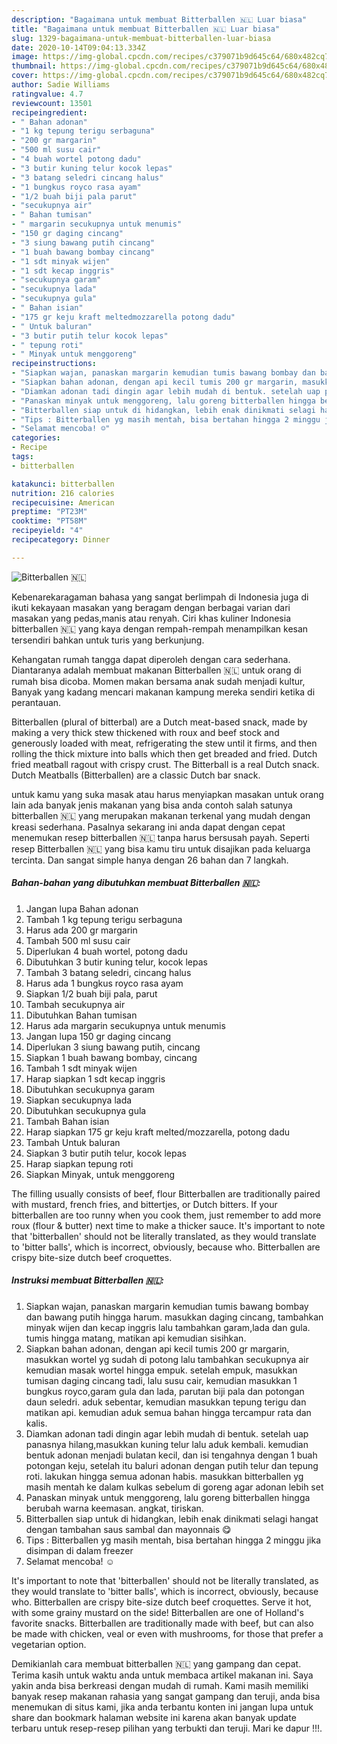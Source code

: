 ```yaml
---
description: "Bagaimana untuk membuat Bitterballen 🇳🇱 Luar biasa"
title: "Bagaimana untuk membuat Bitterballen 🇳🇱 Luar biasa"
slug: 1329-bagaimana-untuk-membuat-bitterballen-luar-biasa
date: 2020-10-14T09:04:13.334Z
image: https://img-global.cpcdn.com/recipes/c379071b9d645c64/680x482cq70/bitterballen-🇳🇱-foto-resep-utama.jpg
thumbnail: https://img-global.cpcdn.com/recipes/c379071b9d645c64/680x482cq70/bitterballen-🇳🇱-foto-resep-utama.jpg
cover: https://img-global.cpcdn.com/recipes/c379071b9d645c64/680x482cq70/bitterballen-🇳🇱-foto-resep-utama.jpg
author: Sadie Williams
ratingvalue: 4.7
reviewcount: 13501
recipeingredient:
- " Bahan adonan"
- "1 kg tepung terigu serbaguna"
- "200 gr margarin"
- "500 ml susu cair"
- "4 buah wortel potong dadu"
- "3 butir kuning telur kocok lepas"
- "3 batang seledri cincang halus"
- "1 bungkus royco rasa ayam"
- "1/2 buah biji pala parut"
- "secukupnya air"
- " Bahan tumisan"
- " margarin secukupnya untuk menumis"
- "150 gr daging cincang"
- "3 siung bawang putih cincang"
- "1 buah bawang bombay cincang"
- "1 sdt minyak wijen"
- "1 sdt kecap inggris"
- "secukupnya garam"
- "secukupnya lada"
- "secukupnya gula"
- " Bahan isian"
- "175 gr keju kraft meltedmozzarella potong dadu"
- " Untuk baluran"
- "3 butir putih telur kocok lepas"
- " tepung roti"
- " Minyak untuk menggoreng"
recipeinstructions:
- "Siapkan wajan, panaskan margarin kemudian tumis bawang bombay dan bawang putih hingga harum. masukkan daging cincang, tambahkan minyak wijen dan kecap inggris lalu tambahkan garam,lada dan gula. tumis hingga matang, matikan api kemudian sisihkan."
- "Siapkan bahan adonan, dengan api kecil tumis 200 gr margarin, masukkan wortel yg sudah di potong lalu tambahkan secukupnya air kemudian masak wortel hingga empuk. setelah empuk, masukkan tumisan daging cincang tadi, lalu susu cair, kemudian masukkan 1 bungkus royco,garam gula dan lada, parutan biji pala dan potongan daun seledri. aduk sebentar, kemudian masukkan tepung terigu dan matikan api. kemudian aduk semua bahan hingga tercampur rata dan kalis."
- "Diamkan adonan tadi dingin agar lebih mudah di bentuk. setelah uap panasnya hilang,masukkan kuning telur lalu aduk kembali. kemudian bentuk adonan menjadi bulatan kecil, dan isi tengahnya dengan 1 buah potongan keju, setelah itu baluri adonan dengan putih telur dan tepung roti. lakukan hingga semua adonan habis. masukkan bitterballen yg masih mentah ke dalam kulkas sebelum di goreng agar adonan lebih set"
- "Panaskan minyak untuk menggoreng, lalu goreng bitterballen hingga berubah warna keemasan. angkat, tiriskan."
- "Bitterballen siap untuk di hidangkan, lebih enak dinikmati selagi hangat dengan tambahan saus sambal dan mayonnais 😋"
- "Tips : Bitterballen yg masih mentah, bisa bertahan hingga 2 minggu jika disimpan di dalam freezer"
- "Selamat mencoba! ☺"
categories:
- Recipe
tags:
- bitterballen

katakunci: bitterballen 
nutrition: 216 calories
recipecuisine: American
preptime: "PT23M"
cooktime: "PT58M"
recipeyield: "4"
recipecategory: Dinner

---
```



![Bitterballen 🇳🇱](https://img-global.cpcdn.com/recipes/c379071b9d645c64/680x482cq70/bitterballen-🇳🇱-foto-resep-utama.jpg)

Kebenarekaragaman bahasa yang sangat berlimpah di Indonesia juga di ikuti kekayaan masakan yang beragam dengan berbagai varian dari masakan yang pedas,manis atau renyah. Ciri khas kuliner Indonesia bitterballen 🇳🇱 yang kaya dengan rempah-rempah menampilkan kesan tersendiri bahkan untuk turis yang berkunjung.


Kehangatan rumah tangga dapat diperoleh dengan cara sederhana. Diantaranya adalah membuat makanan Bitterballen 🇳🇱 untuk orang di rumah bisa dicoba. Momen makan bersama anak sudah menjadi kultur, Banyak yang kadang mencari makanan kampung mereka sendiri ketika di perantauan.

Bitterballen (plural of bitterbal) are a Dutch meat-based snack, made by making a very thick stew thickened with roux and beef stock and generously loaded with meat, refrigerating the stew until it firms, and then rolling the thick mixture into balls which then get breaded and fried. Dutch fried meatball ragout with crispy crust. The Bitterball is a real Dutch snack. Dutch Meatballs (Bitterballen) are a classic Dutch bar snack.

untuk kamu yang suka masak atau harus menyiapkan masakan untuk orang lain ada banyak jenis makanan yang bisa anda contoh salah satunya bitterballen 🇳🇱 yang merupakan makanan terkenal yang mudah dengan kreasi sederhana. Pasalnya sekarang ini anda dapat dengan cepat menemukan resep bitterballen 🇳🇱 tanpa harus bersusah payah.
Seperti resep Bitterballen 🇳🇱 yang bisa kamu tiru untuk disajikan pada keluarga tercinta. Dan sangat simple hanya dengan 26 bahan dan 7 langkah.


<!--inarticleads1-->

##### Bahan-bahan yang dibutuhkan membuat Bitterballen 🇳🇱:

1. Jangan lupa  Bahan adonan
1. Tambah 1 kg tepung terigu serbaguna
1. Harus ada 200 gr margarin
1. Tambah 500 ml susu cair
1. Diperlukan 4 buah wortel, potong dadu
1. Dibutuhkan 3 butir kuning telur, kocok lepas
1. Tambah 3 batang seledri, cincang halus
1. Harus ada 1 bungkus royco rasa ayam
1. Siapkan 1/2 buah biji pala, parut
1. Tambah secukupnya air
1. Dibutuhkan  Bahan tumisan
1. Harus ada  margarin secukupnya untuk menumis
1. Jangan lupa 150 gr daging cincang
1. Diperlukan 3 siung bawang putih, cincang
1. Siapkan 1 buah bawang bombay, cincang
1. Tambah 1 sdt minyak wijen
1. Harap siapkan 1 sdt kecap inggris
1. Dibutuhkan secukupnya garam
1. Siapkan secukupnya lada
1. Dibutuhkan secukupnya gula
1. Tambah  Bahan isian
1. Harap siapkan 175 gr keju kraft melted/mozzarella, potong dadu
1. Tambah  Untuk baluran
1. Siapkan 3 butir putih telur, kocok lepas
1. Harap siapkan  tepung roti
1. Siapkan  Minyak, untuk menggoreng


The filling usually consists of beef, flour Bitterballen are traditionally paired with mustard, french fries, and bittertjes, or Dutch bitters. If your bitterballen are too runny when you cook them, just remember to add more roux (flour &amp; butter) next time to make a thicker sauce. It&#39;s important to note that &#39;bitterballen&#39; should not be literally translated, as they would translate to &#39;bitter balls&#39;, which is incorrect, obviously, because who. Bitterballen are crispy bite-size dutch beef croquettes. 

<!--inarticleads2-->

##### Instruksi membuat  Bitterballen 🇳🇱:

1. Siapkan wajan, panaskan margarin kemudian tumis bawang bombay dan bawang putih hingga harum. masukkan daging cincang, tambahkan minyak wijen dan kecap inggris lalu tambahkan garam,lada dan gula. tumis hingga matang, matikan api kemudian sisihkan.
1. Siapkan bahan adonan, dengan api kecil tumis 200 gr margarin, masukkan wortel yg sudah di potong lalu tambahkan secukupnya air kemudian masak wortel hingga empuk. setelah empuk, masukkan tumisan daging cincang tadi, lalu susu cair, kemudian masukkan 1 bungkus royco,garam gula dan lada, parutan biji pala dan potongan daun seledri. aduk sebentar, kemudian masukkan tepung terigu dan matikan api. kemudian aduk semua bahan hingga tercampur rata dan kalis.
1. Diamkan adonan tadi dingin agar lebih mudah di bentuk. setelah uap panasnya hilang,masukkan kuning telur lalu aduk kembali. kemudian bentuk adonan menjadi bulatan kecil, dan isi tengahnya dengan 1 buah potongan keju, setelah itu baluri adonan dengan putih telur dan tepung roti. lakukan hingga semua adonan habis. masukkan bitterballen yg masih mentah ke dalam kulkas sebelum di goreng agar adonan lebih set
1. Panaskan minyak untuk menggoreng, lalu goreng bitterballen hingga berubah warna keemasan. angkat, tiriskan.
1. Bitterballen siap untuk di hidangkan, lebih enak dinikmati selagi hangat dengan tambahan saus sambal dan mayonnais 😋
1. Tips : Bitterballen yg masih mentah, bisa bertahan hingga 2 minggu jika disimpan di dalam freezer
1. Selamat mencoba! ☺


It&#39;s important to note that &#39;bitterballen&#39; should not be literally translated, as they would translate to &#39;bitter balls&#39;, which is incorrect, obviously, because who. Bitterballen are crispy bite-size dutch beef croquettes. Serve it hot, with some grainy mustard on the side! Bitterballen are one of Holland&#39;s favorite snacks. Bitterballen are traditionally made with beef, but can also be made with chicken, veal or even with mushrooms, for those that prefer a vegetarian option. 

Demikianlah cara membuat bitterballen 🇳🇱 yang gampang dan cepat. Terima kasih untuk waktu anda untuk membaca artikel makanan ini. Saya yakin anda bisa berkreasi dengan mudah di rumah. Kami masih memiliki banyak resep makanan rahasia yang sangat gampang dan teruji, anda bisa menemukan di situs kami, jika anda terbantu konten ini jangan lupa untuk share dan bookmark halaman website ini karena akan banyak update terbaru untuk resep-resep pilihan yang terbukti dan teruji. Mari ke dapur !!!. 

